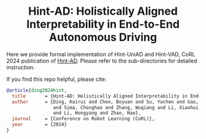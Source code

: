 <div align="center">   
  
# Hint-AD: Holistically Aligned Interpretability in End-to-End Autonomous Driving
</div>

Here we provide formal implementation of Hint-UniAD and Hint-VAD, CoRL 2024 publication of [Hint-AD](https://air-discover.github.io/Hint-AD/). Please refer to the sub-directories for detailed instruction.

If you find this repo helpful, please cite:

```bibtex
@article{ding2024hint,
  title       = {Hint-AD: Holistically Aligned Interpretability in End-to-End Autonomous Driving},
  author      = {Ding, Kairui and Chen, Boyuan and Su, Yuchen and Gao, Huan-ang and Jin, Bu 
                 and Sima, Chonghao and Zhang, Wuqiang and Li, Xiaohui and Barsch, Paul 
                 and Li, Hongyang and Zhao, Hao},
  journal     = {Conference on Robot Learning (CoRL)},
  year        = {2024}
}
```
